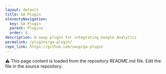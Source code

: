 ```yaml
---
layout: default
title: GA Plugin
eleventyNavigation:
  key: GA Plugin
  parent: Plugins
  order: 8
description: A swup plugin for integrating Google Analytics
permalink: /plugins/ga-plugin/
repo_link: https://github.com/swup/ga-plugin
---
```


⚠️ This page content is loaded from the repository README.md file. Edit the file in the source repository.

